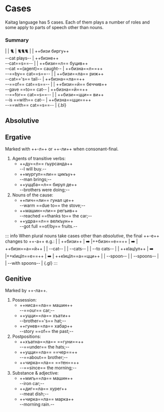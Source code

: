 # Cases

Kaitag language has 5 cases. Each of them plays a number of roles and some apply to parts of speech other than nouns.

### Summary

|
| 🐈 | 🐈🐈🐈 |
| ++бизи биргу++ <br> --cat plays-- | ++бизне++ <br> --cat==s==-- |
| ++бизи==л== буцив++ <br> --cat ==(agent)== caught-- | ++бизна==л==++ <br> --==by== cat==s==-- |
| ++бизи==ла== риж++ <br> --cat=='s== tail-- | ++бизна==ла==++ <br> --==of== cat==s==-- |
| ++бизи==й== беччив++ <br> --gave ==to== cat-- | ++бизна==й==++ <br> --==for== cat==s==-- |
| ++бизи==цци== ви++ <br> --is ==with== cat-- | ++бизна==цци==++ <br> --==with== cat==s==-- |
{.bl}

## Absolutive

## Ergative

Marked with ++-л++ or ++-ли++ when consonant-final.

1. Agents of transitive verbs:
   - ++ду==л== гьурсанда++  
     --I will buy.--
   - ++мургул==ли== цикъу++  
     --man brings;--
   - ++уццба==л== бирул де++  
     --brothers were doing;--
2. Nouns of the cause:
   - ++пич==ли== гунал це++  
     --warm ==due to== the stove;--
   - ++машин==ли== регъив++  
     --reached ==thanks to== the car;--
   - ++удра==л== велкъун++  
     --got full ==of/by== fruits.--

::: info
When plural nouns take cases other than _absolutive_, the final ++-е++ changes to ++-а++ e.g.:
|
| ++бизи++ | ➡️ |++бизн==е==++ | ➡️ | ++бизн==а==й++ |
| --cat-- | | --cats-- | | --to cats-- |
| ++кӏацӏул++ | ➡️ |++кӏицӏл==е==++ | ➡️ | ++кӏицӏл==а==цци++ |
| --spoon-- | | --spoons-- | | --with spoons-- |
{.gl}
:::

## Genitive

Marked by ++-ла++.

1. Possession:
   - ++ниса==ла== машин++  
     --==our== car;--
   - ++уцци==ла== хъати++  
     --brother=='s== hat;--
   - ++гунев==ла== хабар++  
     --story ==of== the past;--
2. Postpositions:
   - ++хъатна==ла== ==гуни==++  
     --==under== the hats;--
   - ++уцци==ла== ==чер==++  
     --==about== brother;--
   - ++чирка==ла== ==тен==++  
     --==since== the morning;--
3. Substance & adjective:
   - ++мигь==ла== машин++  
     --iron car;--
   - ++диг==ла== хурег++  
     --meat dish;--
   - ++чирка==ла== марка++  
     --morning rain.--
